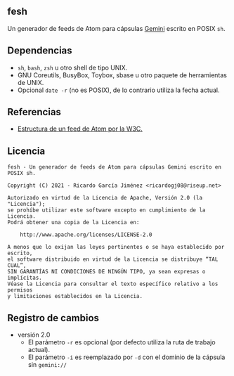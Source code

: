 ## fesh

Un generador de feeds de Atom para cápsulas [Gemini](https://gemini.circumlunar.space/) escrito en POSIX `sh`.

## Dependencias

* `sh`, `bash`, `zsh` u otro shell de tipo UNIX.
* GNU Coreutils, BusyBox, Toybox, sbase u otro paquete de herramientas de UNIX.
* Opcional `date -r` (no es POSIX), de lo contrario utiliza la fecha actual.

## Referencias

* [Estructura de un feed de Atom por la W3C.](https://validator.w3.org/feed/docs/atom.html)


## Licencia

```text
fesh - Un generador de feeds de Atom para cápsulas Gemini escrito en POSIX sh.

Copyright (C) 2021 - Ricardo García Jiménez <ricardogj08@riseup.net>

Autorizado en virtud de la Licencia de Apache, Versión 2.0 (la "Licencia");
se prohíbe utilizar este software excepto en cumplimiento de la Licencia.
Podrá obtener una copia de la Licencia en:

	http://www.apache.org/licenses/LICENSE-2.0

A menos que lo exijan las leyes pertinentes o se haya establecido por escrito,
el software distribuido en virtud de la Licencia se distribuye “TAL CUAL”,
SIN GARANTÍAS NI CONDICIONES DE NINGÚN TIPO, ya sean expresas o implícitas.
Véase la Licencia para consultar el texto específico relativo a los permisos
y limitaciones establecidos en la Licencia.
```

## Registro de cambios

* versión 2.0
	* El parámetro `-r` es opcional (por defecto utiliza la ruta de trabajo actual).
	* El parámetro `-i` es reemplazado por `-d` con el dominio de la cápsula sin `gemini://`
